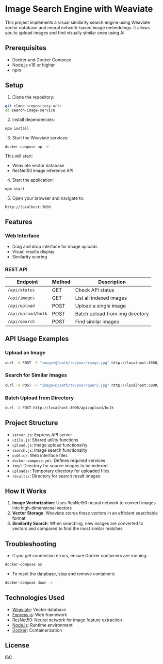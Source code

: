 # Image Search Engine with Weaviate

This project implements a visual similarity search engine using Weaviate vector database and neural network-based image embeddings. It allows you to upload images and find visually similar ones using AI.

## Prerequisites

- Docker and Docker Compose
- Node.js v16 or higher
- npm

## Setup

1. Clone the repository:
```bash
git clone <repository-url>
cd search-image-service
```

2. Install dependencies:
```bash
npm install
```

3. Start the Weaviate services:
```bash
docker-compose up -d
```

This will start:
- Weaviate vector database
- ResNet50 image inference API

4. Start the application:
```bash
npm start
```

5. Open your browser and navigate to:
```
http://localhost:3000
```

## Features

### Web Interface
- Drag and drop interface for image uploads
- Visual results display
- Similarity scoring

### REST API

| Endpoint | Method | Description |
|----------|--------|-------------|
| `/api/status` | GET | Check API status |
| `/api/images` | GET | List all indexed images |
| `/api/upload` | POST | Upload a single image |
| `/api/upload/bulk` | POST | Batch upload from img directory |
| `/api/search` | POST | Find similar images |

## API Usage Examples

### Upload an Image
```bash
curl -X POST -F "image=@/path/to/your/image.jpg" http://localhost:3000/api/upload
```

### Search for Similar Images
```bash
curl -X POST -F "image=@/path/to/your/query.jpg" http://localhost:3000/api/search
```

### Batch Upload from Directory
```bash
curl -X POST http://localhost:3000/api/upload/bulk
```

## Project Structure

- `server.js`: Express API server
- `utils.js`: Shared utility functions
- `upload.js`: Image upload functionality
- `search.js`: Image search functionality
- `public/`: Web interface files
- `docker-compose.yml`: Defines required services
- `img/`: Directory for source images to be indexed
- `uploads/`: Temporary directory for uploaded files
- `results/`: Directory for search result images

## How It Works

1. **Image Vectorization**: Uses ResNet50 neural network to convert images into high-dimensional vectors
2. **Vector Storage**: Weaviate stores these vectors in an efficient searchable format
3. **Similarity Search**: When searching, new images are converted to vectors and compared to find the most similar matches

## Troubleshooting

- If you get connection errors, ensure Docker containers are running:
```bash
docker-compose ps
```

- To reset the database, stop and remove containers:
```bash
docker-compose down -v
```

## Technologies Used

- [Weaviate](https://weaviate.io/): Vector database
- [Express.js](https://expressjs.com/): Web framework
- [ResNet50](https://en.wikipedia.org/wiki/Residual_neural_network): Neural network for image feature extraction
- [Node.js](https://nodejs.org/): Runtime environment
- [Docker](https://www.docker.com/): Containerization

## License

ISC